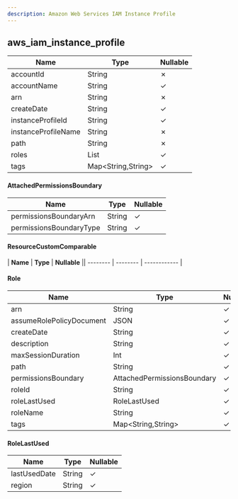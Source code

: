 ```yaml
---
description: Amazon Web Services IAM Instance Profile
---
```

aws_iam_instance_profile
------------------------

| **Name**            | **Type**           | **Nullable** |
| ------------------- | ------------------ | ------------ |
| accountId           | String             | &cross;      |
| accountName         | String             | &check;      |
| arn                 | String             | &cross;      |
| createDate          | String             | &check;      |
| instanceProfileId   | String             | &check;      |
| instanceProfileName | String             | &cross;      |
| path                | String             | &cross;      |
| roles               | List<Role>         | &check;      |
| tags                | Map<String,String> | &check;      |

#### AttachedPermissionsBoundary
| **Name**                | **Type** | **Nullable** |
| ----------------------- | -------- | ------------ |
| permissionsBoundaryArn  | String   | &check;      |
| permissionsBoundaryType | String   | &check;      |

#### ResourceCustomComparable
| **Name** | **Type** | **Nullable** || -------- | -------- | ------------ |


#### Role
| **Name**                 | **Type**                    | **Nullable** |
| ------------------------ | --------------------------- | ------------ |
| arn                      | String                      | &check;      |
| assumeRolePolicyDocument | JSON                        | &check;      |
| createDate               | String                      | &check;      |
| description              | String                      | &check;      |
| maxSessionDuration       | Int                         | &check;      |
| path                     | String                      | &check;      |
| permissionsBoundary      | AttachedPermissionsBoundary | &check;      |
| roleId                   | String                      | &check;      |
| roleLastUsed             | RoleLastUsed                | &check;      |
| roleName                 | String                      | &check;      |
| tags                     | Map<String,String>          | &check;      |

#### RoleLastUsed
| **Name**     | **Type** | **Nullable** |
| ------------ | -------- | ------------ |
| lastUsedDate | String   | &check;      |
| region       | String   | &check;      |

